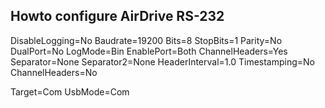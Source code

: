 Howto configure AirDrive RS-232
--------

DisableLogging=No
Baudrate=19200
Bits=8
StopBits=1
Parity=No
DualPort=No
LogMode=Bin
EnablePort=Both
ChannelHeaders=Yes
Separator=None
Separator2=None
HeaderInterval=1.0
Timestamping=No
ChannelHeaders=No

Target=Com
UsbMode=Com
